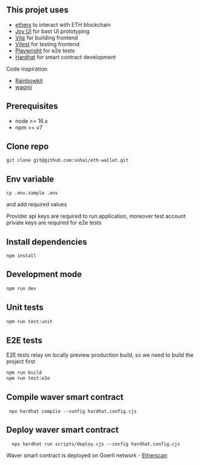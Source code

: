 ## This projet uses

- [ethers](https://docs.ethers.io/v5/) to interact with ETH blockchain
- [Joy UI](https://mui.com/joy-ui/getting-started/overview/) for bast UI prototyping
- [Vite](https://vitejs.dev/) for building frontend
- [Vitest](https://vitest.dev/) for testing frontend
- [Playwright](https://playwright.dev/) for e2e tests
- [Hardhat](https://hardhat.org/) for smart contract development

Code inspiration

- [Rainbowkit](https://www.rainbowkit.com/)
- [wagmi](https://wagmi.sh/)

## Prerequisites

- node >= 16.x
- npm >= v7

## Clone repo

```
git clone git@github.com:sohai/eth-wallet.git
```

## Env variable

```
cp .env.sample .env
```

and add required values

Provider api keys are required to run application, moreover test account private keys are required for e2e tests

## Install dependencies

```
npm install
```

## Development mode

```bash
npm run dev
```

## Unit tests

```bash
npm run test:unit
```

## E2E tests

E2E tests relay on locally preview production build, so we need to build the project first

```bash
npm run build
npm run test:e2e
```

## Compile waver smart contract

```
 npx hardhat compile --config hardhat.config.cjs
```

## Deploy waver smart contract

```
  npx hardhat run scripts/deploy.cjs --config hardhat.config.cjs
```

Waver smart contract is deployed on Goerli network - [Etherscan](https://goerli.etherscan.io/address/0x8357A2C8EC9C0D04694a848281517FF3693dD790)
